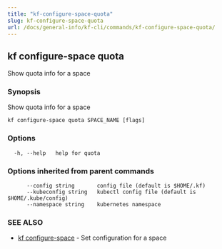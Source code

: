 ```yaml
---
title: "kf-configure-space-quota"
slug: kf-configure-space-quota
url: /docs/general-info/kf-cli/commands/kf-configure-space-quota/
---
```

## kf configure-space quota

Show quota info for a space

### Synopsis

Show quota info for a space

```
kf configure-space quota SPACE_NAME [flags]
```

### Options

```
  -h, --help   help for quota
```

### Options inherited from parent commands

```
      --config string       config file (default is $HOME/.kf)
      --kubeconfig string   kubectl config file (default is $HOME/.kube/config)
      --namespace string    kubernetes namespace
```

### SEE ALSO

* [kf configure-space](/docs/general-info/kf-cli/commands/kf-configure-space/)	 - Set configuration for a space

